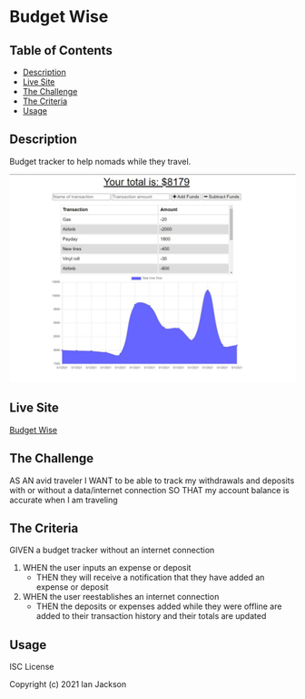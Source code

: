 # Budget Wise

## Table of Contents
* [Description](#description)
* [Live Site](#live)
* [The Challenge](#challenge)
* [The Criteria](#criteria)
* [Usage](#usage)

## Description <a name="description"></a>
Budget tracker to help nomads while they travel.

![Budget Wise Screenshot](./screenshot/budget-wise-screenshot.jpg)

## Live Site <a name="live"></a>
[Budget Wise](https://budget-wise-bootcamp.herokuapp.com/)

## The Challenge <a name="challenge"></a>
AS AN avid traveler
I WANT to be able to track my withdrawals and deposits with or without a data/internet connection
SO THAT my account balance is accurate when I am traveling 

## The Criteria <a name="criteria"></a>
GIVEN a budget tracker without an internet connection
1. WHEN the user inputs an expense or deposit
    * THEN they will receive a notification that they have added an expense or deposit
1. WHEN the user reestablishes an internet connection
    * THEN the deposits or expenses added while they were offline are added to their transaction history and their totals are updated

## Usage <a name="usage"></a>
ISC License

Copyright (c) 2021 Ian Jackson